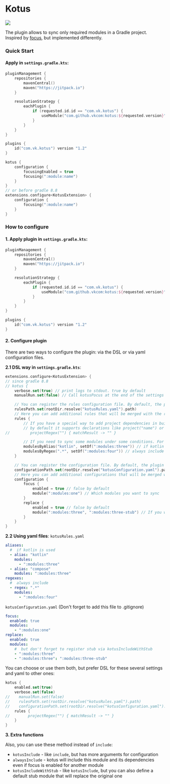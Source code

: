 # Kotus

[![](https://jitpack.io/v/vkcom/kotus.svg)](https://jitpack.io/#vkcom/kotus)

The plugin allows to sync only required modules in a Gradle project. Inspired by [focus](https://github.com/dropbox/focus), but implemented differently.

### Quick Start

#### Apply in `settings.gradle.kts`:
```kotlin
pluginManagement {
    repositories {
        mavenCentral()
        maven("https://jitpack.io")
    }

    resolutionStrategy {
        eachPlugin {
            if (requested.id.id == "com.vk.kotus") {
                useModule("com.github.vkcom:kotus:${requested.version}")
            }
        }
    }
}

plugins {
    id("com.vk.kotus") version "1.2"
}

kotus {
    configuration {
        focusingEnabled = true
        focusing(":module:name")
    }
}
// or before gradle 8.8
extensions.configure<KotusExtension> {
    configuration {
        focusing(":module:name")
    }
}
```

### How to configure

#### 1. Apply plugin in `settings.gradle.kts`:
```kotlin
pluginManagement {
    repositories {
        mavenCentral()
        maven("https://jitpack.io")
    }

    resolutionStrategy {
        eachPlugin {
            if (requested.id.id == "com.vk.kotus") {
                useModule("com.github.vkcom:kotus:${requested.version}")
            }
        }
    }
}

plugins {
    id("com.vk.kotus") version "1.2"
}
```


#### 2. Configure plugin

There are two ways to configure the plugin: via the DSL or via yaml configuration files.

**2.1 DSL way in `settings.gradle.kts`**:
```kotlin
extensions.configure<KotusExtension> {
// since gradle 8.8
// kotus {
    verbose.set(true) // print logs to stdout. true by default
    manualRun.set(false) // Call kotusPocus at the end of the settings file. false by default

    // You can register the rules configuration file. By default, the plugin searches for kotusRules.yaml in the root directory of the project.
    rulesPath.set(rootDir.resolve("kotusRules.yaml").path)
    // Here you can add additional rules that will be merged with the rules from the file, if it exists
    rules {
        // If you have a special way to add project dependencies in build.gradle
        // by default it supports declarations like project("name") or projects.name when TYPESAFE_PROJECT_ACCESSORS feature is enabled
//         projectRegex("") { matchResult -> "" }

        // If you need to sync some modules under some conditions. For example, If you add some project dependencies by convention plugin
        modulesByAlias("kotlin", setOf(":modules:three")) // if kotlin is used
        modulesByRegex(".*", setOf(":modules:four")) // always include
    }

    // You can register the configuration file. By default, the plugin searches for kotusConfiguration.yaml in the root directory of the project.
    configurationPath.set(rootDir.resolve("kotusConfiguration.yaml").path)
    // Here you can add additional configurations that will be merged with the rules from the file, if it exists
    configuration {
        focus {
            enabled = true // false by default
            module(":modules:one") // Which modules you want to sync
        }
        replace {
            enabled = true // false by default
            module(":modules:three", ":modules:three-stub") // If you want to replace one module with other
        }
    }
}
```

**2.2 Using yaml files**:
`kotusRules.yaml`
```yaml
aliases:
  #  if kotlin is used
  - alias: "kotlin"
    modules:
      - ":modules:three"
  - alias: "compose"
    modules: ":modules:three"
regexes:
  #  always include
  - regex: ".*"
    modules:
      - ":modules:four"
```

`kotusConfiguration.yaml` (Don't forget to add this file to .gitignore)
```yaml
focus:
  enabled: true
  modules:
    - ":modules:one"
replace:
  enabled: true
  modules:
    #  but don't forget to register stub via kotusIncludeWithStub
    - ":modules:three"
    - ":modules:three": ":modules:three-stub"
```

You can choose or use them both, but prefer DSL for these several settings and yaml to other ones:
```kotlin
kotus {
    enabled.set(true)
    verbose.set(false)
//    manualRun.set(false)
//    rulesPath.set(rootDir.resolve("kotusRules.yaml").path)
//    configurationPath.set(rootDir.resolve("kotusConfiguration.yaml").path)
    rules {
//        projectRegex("") { matchResult -> "" }
    }
}
```

**3. Extra functions**

Also, you can use these method instead of `include`:
- `kotusInclude` - like `include`, but has more arguments for configuration
- `alwaysInclude` - kotus will include this module and its dependencies even if focus is enabled for another module
- `kotusIncludeWithStub` - like `kotusInclude`, but you can also define a default stub module that will replace the original one
